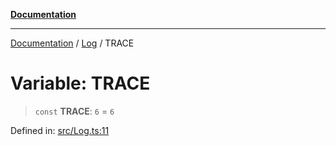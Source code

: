 [**Documentation**](../../README.md)

***

[Documentation](../../README.md) / [Log](../README.md) / TRACE

# Variable: TRACE

> `const` **TRACE**: `6` = `6`

Defined in: [src/Log.ts:11](https://github.com/Christian-Me/folder-to-tags-plugin/blob/324c4975948764581637da1ab1e4cb12dc3f447a/src/Log.ts#L11)
